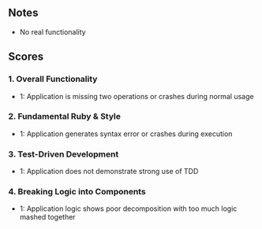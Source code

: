## Notes

* No real functionality

## Scores

### 1. Overall Functionality

* 1: Application is missing two operations or crashes during normal usage

### 2. Fundamental Ruby & Style

* 1:  Application generates syntax error or crashes during execution

### 3. Test-Driven Development

* 1: Application does not demonstrate strong use of TDD

### 4. Breaking Logic into Components

* 1: Application logic shows poor decomposition with too much logic mashed together